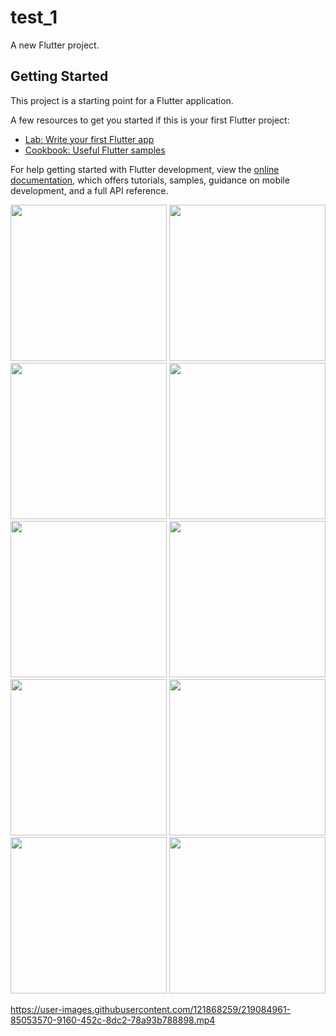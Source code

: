 # test_1

A new Flutter project.

## Getting Started

This project is a starting point for a Flutter application.

A few resources to get you started if this is your first Flutter project:

- [Lab: Write your first Flutter app](https://docs.flutter.dev/get-started/codelab)
- [Cookbook: Useful Flutter samples](https://docs.flutter.dev/cookbook)

For help getting started with Flutter development, view the
[online documentation](https://docs.flutter.dev/), which offers tutorials,
samples, guidance on mobile development, and a full API reference.



<img src="https://user-images.githubusercontent.com/121868259/219069900-7c671775-85dc-45d4-97b3-08431373bd66.png" width="250px">
<img src="https://user-images.githubusercontent.com/121868259/219069936-4ba701e0-514c-4c7e-ad99-4d508320632a.png" width="250px">
<img src="https://user-images.githubusercontent.com/121868259/219069968-acaf094e-5b84-42f3-ad51-e588dfc1f4aa.png" width="250px">
<img src="https://user-images.githubusercontent.com/121868259/219070003-ee1d0f3a-04b9-4c5c-954f-576147993282.png" width="250px">
<img src="https://user-images.githubusercontent.com/121868259/219070062-83a9fd72-89ed-4171-a4fa-91beb371a79e.png" width="250px">
<img src="https://user-images.githubusercontent.com/121868259/219070096-11f07f8b-cf75-4a9b-91c2-94b234999f43.png" width="250px">
<img src="https://user-images.githubusercontent.com/121868259/219070143-f1c12420-42b8-4c2c-aa76-0b011b3ce38e.png" width="250px">
<img src="https://user-images.githubusercontent.com/121868259/219070179-5962fbc2-16d1-45e8-84e6-8aa3f226bdf8.png" width="250px">
<img src="https://user-images.githubusercontent.com/121868259/219070214-69ecb762-b28d-4e56-bcf7-1c281d45bfb4.png" width="250px">
<img src="https://user-images.githubusercontent.com/121868259/219070253-c7a80f13-971f-4d29-8a12-f5a8e3a56a6c.png" width="250px">

https://user-images.githubusercontent.com/121868259/219084961-85053570-9160-452c-8dc2-78a93b788898.mp4
